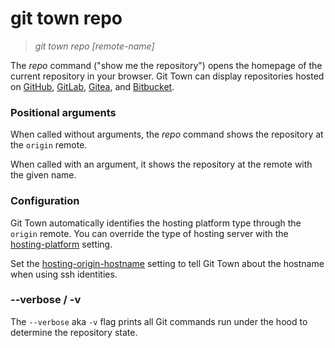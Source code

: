 # git town repo

> _git town repo [remote-name]_

The _repo_ command ("show me the repository") opens the homepage of the current
repository in your browser. Git Town can display repositories hosted on
[GitHub](https://github.com), [GitLab](https://gitlab.com),
[Gitea](https://gitea.com), and [Bitbucket](https://bitbucket.org).

### Positional arguments

When called without arguments, the _repo_ command shows the repository at the
`origin` remote.

When called with an argument, it shows the repository at the remote with the
given name.

### Configuration

Git Town automatically identifies the hosting platform type through the `origin`
remote. You can override the type of hosting server with the
[hosting-platform](../preferences/hosting-platform.md) setting.

Set the [hosting-origin-hostname](../preferences/hosting-origin-hostname.md)
setting to tell Git Town about the hostname when using ssh identities.

### --verbose / -v

The `--verbose` aka `-v` flag prints all Git commands run under the hood to
determine the repository state.
